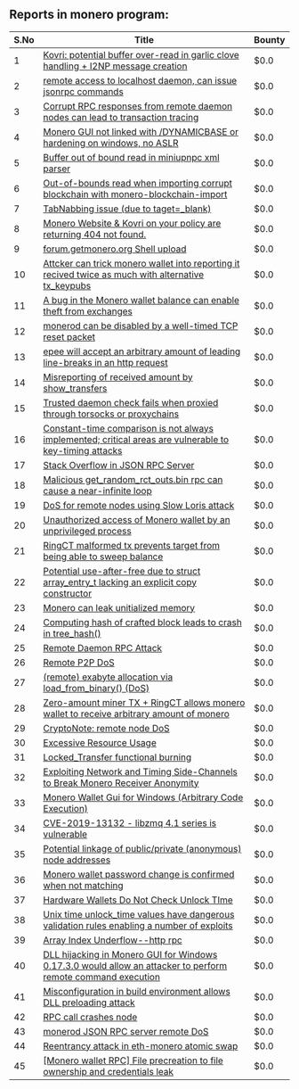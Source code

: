 ## Reports in monero program:
| S.No | Title | Bounty |
| ---- | ----- | ------ |
| 1 | [Kovri: potential buffer over-read in garlic clove handling + I2NP message creation](https://hackerone.com/reports/291489) | $0.0 |
| 2 | [remote access to localhost daemon, can issue jsonrpc commands](https://hackerone.com/reports/303390) | $0.0 |
| 3 | [Corrupt RPC responses from remote daemon nodes can lead to transaction tracing](https://hackerone.com/reports/304770) | $0.0 |
| 4 | [Monero GUI not linked with /DYNAMICBASE or hardening on windows, no ASLR](https://hackerone.com/reports/321213) | $0.0 |
| 5 | [Buffer out of bound read in miniupnpc xml parser ](https://hackerone.com/reports/340012) | $0.0 |
| 6 | [Out-of-bounds read when importing corrupt blockchain with monero-blockchain-import](https://hackerone.com/reports/284951) | $0.0 |
| 7 | [TabNabbing issue (due to taget=_blank)](https://hackerone.com/reports/265160) | $0.0 |
| 8 | [Monero Website & Kovri on your policy are returning 404 not found.](https://hackerone.com/reports/265161) | $0.0 |
| 9 | [forum.getmonero.org Shell upload](https://hackerone.com/reports/357858) | $0.0 |
| 10 | [Attcker can trick monero wallet into reporting it recived twice as much with alternative tx_keypubs](https://hackerone.com/reports/379049) | $0.0 |
| 11 | [A bug in the Monero wallet balance can enable theft from exchanges](https://hackerone.com/reports/377592) | $0.0 |
| 12 | [monerod can be disabled by a well-timed TCP reset packet](https://hackerone.com/reports/363714) | $0.0 |
| 13 | [epee will accept an arbitrary amount of leading line-breaks in an http request](https://hackerone.com/reports/344499) | $0.0 |
| 14 | [Misreporting of received amount by show_transfers](https://hackerone.com/reports/364904) | $0.0 |
| 15 | [Trusted daemon check fails when proxied through torsocks or proxychains](https://hackerone.com/reports/361269) | $0.0 |
| 16 | [Constant-time comparison is not always implemented; critical areas are vulnerable to key-timing attacks](https://hackerone.com/reports/363680) | $0.0 |
| 17 | [Stack Overflow in JSON RPC Server](https://hackerone.com/reports/390499) | $0.0 |
| 18 | [Malicious get_random_rct_outs.bin rpc can cause a near-infinite loop](https://hackerone.com/reports/391611) | $0.0 |
| 19 | [DoS for remote nodes using Slow Loris attack](https://hackerone.com/reports/416494) | $0.0 |
| 20 | [Unauthorized access of Monero wallet by an unprivileged process](https://hackerone.com/reports/462442) | $0.0 |
| 21 | [RingCT malformed tx prevents target from being able to sweep balance](https://hackerone.com/reports/506496) | $0.0 |
| 22 | [Potential use-after-free due to struct array_entry_t lacking an explicit copy constructor](https://hackerone.com/reports/511317) | $0.0 |
| 23 | [Monero can leak unitialized memory](https://hackerone.com/reports/481164) | $0.0 |
| 24 | [Computing hash of crafted block leads to crash in tree_hash()](https://hackerone.com/reports/519120) | $0.0 |
| 25 | [Remote Daemon RPC Attack](https://hackerone.com/reports/592094) | $0.0 |
| 26 | [Remote P2P DoS](https://hackerone.com/reports/592200) | $0.0 |
| 27 | [(remote) exabyte allocation via load_from_binary() (DoS)](https://hackerone.com/reports/506498) | $0.0 |
| 28 | [Zero-amount miner TX + RingCT allows monero wallet to receive arbitrary amount of monero](https://hackerone.com/reports/501585) | $0.0 |
| 29 | [CryptoNote: remote node DoS](https://hackerone.com/reports/506595) | $0.0 |
| 30 | [Excessive Resource Usage](https://hackerone.com/reports/543782) | $0.0 |
| 31 | [Locked_Transfer functional burning](https://hackerone.com/reports/417515) | $0.0 |
| 32 | [Exploiting Network and Timing Side-Channels to Break Monero Receiver Anonymity](https://hackerone.com/reports/713321) | $0.0 |
| 33 | [Monero Wallet Gui for Windows (Arbitrary Code Execution)](https://hackerone.com/reports/630903) | $0.0 |
| 34 | [CVE-2019-13132 - libzmq 4.1 series is vulnerable](https://hackerone.com/reports/652911) | $0.0 |
| 35 | [Potential linkage of public/private (anonymous) node addresses](https://hackerone.com/reports/766963) | $0.0 |
| 36 | [Monero wallet password change is confirmed when not matching](https://hackerone.com/reports/803028) | $0.0 |
| 37 | [Hardware Wallets Do Not Check Unlock TIme](https://hackerone.com/reports/817245) | $0.0 |
| 38 | [Unix time unlock_time values have dangerous validation rules enabling a number of exploits](https://hackerone.com/reports/854726) | $0.0 |
| 39 | [Array Index Underflow--http rpc](https://hackerone.com/reports/825091) | $0.0 |
| 40 | [DLL hijacking in Monero GUI for Windows 0.17.3.0 would allow an attacker to perform remote command execution](https://hackerone.com/reports/1437942) | $0.0 |
| 41 | [Misconfiguration in build environment allows DLL preloading attack](https://hackerone.com/reports/896338) | $0.0 |
| 42 | [RPC call crashes node](https://hackerone.com/reports/1379707) | $0.0 |
| 43 | [monerod JSON RPC server remote DoS](https://hackerone.com/reports/1511843) | $0.0 |
| 44 | [Reentrancy attack in eth-monero atomic swap](https://hackerone.com/reports/1668258) | $0.0 |
| 45 | [[Monero wallet RPC] File precreation to file ownership and credentials leak](https://hackerone.com/reports/2425873) | $0.0 |